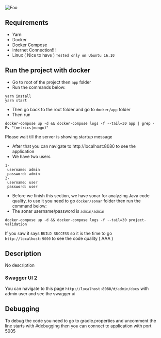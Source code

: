 
![Foo](https://travis-ci.org/farhadkzm/smartlearning.svg?branch=develop)
## Requirements

- Yarn
- Docker
- Docker Compose
- Internet Connection!!!
- Linux ( Nice to have ) `Tested only on Ubuntu 16.10`

## Run the project with docker

- Go to root of the project then `app` folder
- Run the commands below:
```
yarn install
yarn start
```
- Then go back to the root folder and go to `docker/app` folder
- Then run
```
docker-compose up -d && docker-compose logs -f --tail=30 app | grep -Ev "(metrics|mongo)"
```

Please wait till the server is showing startup message
- After that you can navigate to http://localhost:8080 to see the application
- We have two users

```
1-
 username: admin
 password: admin
2- 
 username: user
 password: user
```

- Before we finish this section, we have sonar for analyzing Java code quality, to use it you need to go `docker/sonar` folder then run the command below:
- The sonar username/password is `admin/admin`
```
docker-compose up -d && docker-compose logs -f --tail=30 project-validation
```
If you saw it says `BUILD SUCCESS` so it is the time to go `http://localhost:9000` to see the code quality ( AAA )


## Description
No description

### Swagger UI 2
You can navigate to this page ```http://localhost:8080/#/admin/docs``` with admin user and see the swagger ui

## Debugging
To debug the code you need to go to gradle.properties and uncomment the line starts with #debugging then you can connect to application with port 5005

